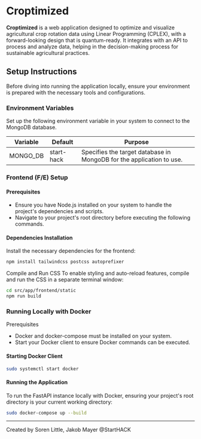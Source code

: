 # Croptimized

**Croptimized** is a web application designed to optimize and visualize agricultural crop rotation data using Linear Programming (CPLEX), with a forward-looking design that is quantum-ready. It integrates with an API to process and analyze data, helping in the decision-making process for sustainable agricultural practices.

## Setup Instructions

Before diving into running the application locally, ensure your environment is prepared with the necessary tools and configurations.

### Environment Variables

Set up the following environment variable in your system to connect to the MongoDB database.

| Variable  | Default    | Purpose                                |
|-----------|------------|----------------------------------------|
| MONGO_DB  | start-hack | Specifies the target database in MongoDB for the application to use. |

### Frontend (F/E) Setup

#### Prerequisites

- Ensure you have Node.js installed on your system to handle the project's dependencies and scripts.
- Navigate to your project's root directory before executing the following commands.

#### Dependencies Installation

Install the necessary dependencies for the frontend:

```bash
npm install tailwindcss postcss autoprefixer
```
Compile and Run CSS
To enable styling and auto-reload features, compile and run the CSS in a separate terminal window:

```bash
cd src/app/frontend/static
npm run build
```


### Running Locally with Docker
Prerequisites
- Docker and docker-compose must be installed on your system.
- Start your Docker client to ensure Docker commands can be executed.


#### Starting Docker Client
```bash
sudo systemctl start docker
```

#### Running the Application
To run the FastAPI instance locally with Docker, ensuring your project's root directory is your current working directory:

```bash
sudo docker-compose up --build
```

-----
Created by Soren Little, Jakob Mayer @StartHACK